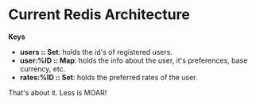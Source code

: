 # Current Redis Architecture

**Keys**

 * **users :: Set**: holds the id's of registered users.
 * **user:%ID :: Map**: holds the info about the user, it's preferences, base currency, etc.
 * **rates:%ID :: Set**: holds the preferred rates of the user.

That's about it. Less is MOAR! 
